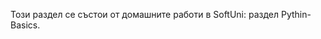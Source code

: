 Този раздел се състои от домашните работи в SoftUni: раздел Pythin-Basics. 

 <style type="text/css">
   <img src="https://img.icons8.com/color/48/null/python--v1.png"/> {
    float: right; /* Обтекание картинки по левому краю */
    padding-left: 10px; /* Отступ слева */
    padding-bottom: 10px; /* Отступ снизу */
   }
  </style>
